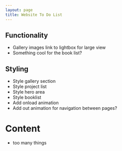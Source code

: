 ```yaml
---
layout: page
title: Website To Do List
---
```


## Functionality
* Gallery images link to lightbox for large view
* Something cool for the book list?

## Styling
* Style gallery section
* Style project list
* Style hero area
* Style booklist
* Add onload animation
* Add out animation for navigation between pages?

# Content
* too many things